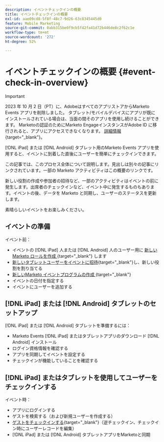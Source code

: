 ```yaml
---
description: イベントチェックインの概要
title: イベントチェックインの概要
exl-id: aae09cd8-5f8f-48c7-9d26-63c8345445d0
feature: Mobile Marketing
source-git-commit: 0abb315be0f9cb5f42fa41d72b446de8c2f62c1e
workflow-type: tm+mt
source-wordcount: '272'
ht-degree: 52%

---
```


# イベントチェックインの概要 {#event-check-in-overview}

>[!IMPORTANT]
>
>2023 年 10 月 2 日（PT）に、AdobeはすべてのアプリストアからMarketo Events アプリを削除しました。 タブレット/モバイルデバイスにアプリが既にインストールされている場合は、当面の間そのアプリを使用し続けることができます。 Marketoの認証のためにMarketo EngageインスタンスがAdobe ID に移行されると、アプリにアクセスできなくなります。 [詳細情報](https://nation.marketo.com/t5/product-discussions/marketo-events-app-and-marketo-moments-app-end-of-life/m-p/340712/highlight/true#M193869){target="_blank"}。

[!DNL iPad] または [!DNL Android] タブレット用のMarketo Events アプリを使用すると、イベントに到着した直後にユーザーを簡単にチェックインできます。

この記事では、このプロセス全体について説明します。見出しは別々の記事にリンクされています。一部の Marketo アクティビティはこの概要のリンクです。

新しい役割の作成や参加者の招待など、一部のアクティビティはイベントの前に発生します。出席者のチェックインなど、イベント中に発生するものもあります。イベントの後、データを Marketo と同期し、ユーザーのステータスを更新します。

素晴らしいイベントをお楽しみください。

## イベントの準備

イベント前：

* イベントの [!DNL iPad] 人または [!DNL Android] 人のユーザー用に [&#x200B; 新しいMarketo ロールを作成 &#x200B;](/help/marketo/product-docs/core-marketo-concepts/mobile-apps/event-check-in/grant-users-access-to-the-check-in-app.md){target="_blank"} します
* [新しいタブレットユーザーをイベントに招待](/help/marketo/product-docs/core-marketo-concepts/mobile-apps/event-check-in/grant-users-access-to-the-check-in-app.md){target="_blank"}し、新しい役割を割り当てる
* [&#x200B; 新しいMarketo イベントプログラムの作成 &#x200B;](/help/marketo/product-docs/demand-generation/events/understanding-events/create-a-new-event-program.md){target="_blank"}
* イベントの日付を指定する
* イベントにユーザーを追加する

## [!DNL iPad] または [!DNL Android] タブレットのセットアップ

[!DNL iPad] または [!DNL Android] タブレットを準備するには：

* Marketo Events [!DNL iPad] またはタブレットアプリのダウンロード [!DNL Android] インストール
* ログイン資格情報を確認する
* アプリを同期してイベントを設定する
* チェックインが機能していることを確認する

## [!DNL iPad] またはタブレットを使用してユーザーをチェックインする

イベント時：

* アプリにログインする
* ゲストを検索する（および新規ユーザーを作成する）
* [ゲストをチェックインする](/help/marketo/product-docs/core-marketo-concepts/mobile-apps/event-check-in/check-people-into-your-event-from-your-tablet.md){target="_blank"}（逆チェックイン、チェックイン時にユーザーレコードを編集）
* [!DNL iPad] または [!DNL Android] タブレットアプリをMarketoと同期
